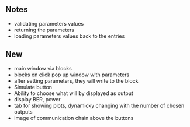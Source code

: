 ## Notes
- validating parameters values
- returning the parameters
- loading parameters values back to the entries
## New
- main window via blocks
- blocks on click pop up window with parameters
- after setting parameters, they will write to the block
- Simulate button
- Ability to choose what will by displayed as output
- display BER, power
- tab for showing plots, dynamicky changing with the number of chosen outputs
- image of communication chain above the buttons
